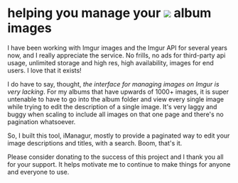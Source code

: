 # helping you manage your <img class="imgur" src="imgur-logo.png" /> album images

I have been working with Imgur images and the Imgur API for several years now, and I really
appreciate the service. No frills, no ads for third-party api usage, unlimited storage and
high res, high availability, images for end users. I love that it exists!

I do have to say, thought,
<i>the interface for managing images on Imgur is very lacking</i>. For my albums that have
upwards of 1000+ images, it is super untenable to have to go into the album folder and view
every single image while trying to edit the description of a single image. It's very laggy
and buggy when scaling to include all images on that one page and there's no pagination
whatsoever.

So, I built this tool, iManagur, mostly to provide a paginated way to edit your image
descriptions and titles, with a search. Boom, that's it.

Please consider donating to the success of this project and I thank you all for your
support. It helps motivate me to continue to make things for anyone and everyone to use.

